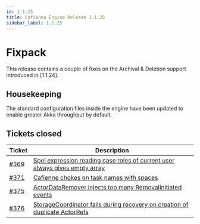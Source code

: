 ```yaml
---
id: 1.1.25
title: Cafienne Engine Release 1.1.25
sidebar_label: 1.1.25
---
```


# Fixpack

This release contains a couple of fixes on the Archival & Deletion support introduced in [1.1.24].

## Housekeeping

The standard configuration files inside the engine have been updated to enable greater Akka throughput by default.

## Tickets closed

| Ticket   | Description |
|----------|-------------|
| [#369](https://github.com/cafienne/cafienne-engine/issues/369) | [Spel expression reading case roles of current user always gives empty array](https://github.com/cafienne/cafienne-engine/issues/369)
| [#371](https://github.com/cafienne/cafienne-engine/issues/371) | [Cafienne chokes on task names with spaces](https://github.com/cafienne/cafienne-engine/issues/371)
| [#375](https://github.com/cafienne/cafienne-engine/issues/375) | [ActorDataRemover injects too many RemovalInitiated events](https://github.com/cafienne/cafienne-engine/issues/375)
| [#376](https://github.com/cafienne/cafienne-engine/issues/376) | [StorageCoordinator fails during recovery on creation of duplicate ActorRefs](https://github.com/cafienne/cafienne-engine/issues/376)
